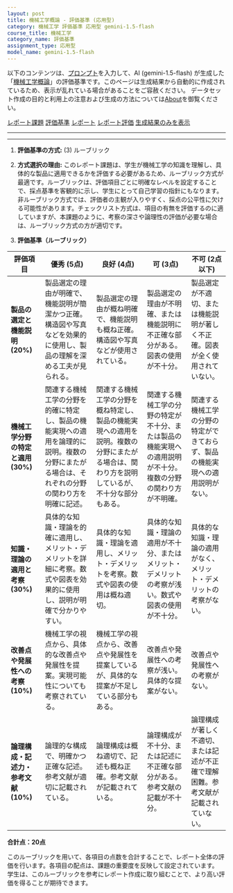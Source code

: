 ```yaml
---
layout: post
title: 機械工学概論 - 評価基準 (応用型)
category: 機械工学 評価基準 応用型 gemini-1.5-flash
course_title: 機械工学
category_name: 評価基準
assignment_type: 応用型
model_name: gemini-1.5-flash
---
```


以下のコンテンツは、[プロンプト](https://github.com/takedatoshiyuki/synthetic_assignments/tree/main/generated/機械工学/gemini-1.5-flash/prompt_評価基準-応用型.md)を入力して、AI (gemini-1.5-flash) が生成した「[機械工学概論](/contents/機械工学/)」の評価基準です。このページは生成結果から自動的に作成されているため、表示が乱れている場合があることをご容赦ください。
データセット作成の目的と利用上の注意および生成の方法については[About](/About)を御覧ください。

[レポート課題](../レポート課題-応用型)
[評価基準](../評価基準-応用型)
[レポート](../レポート-応用型)
[レポート評価](../レポート評価-応用型)
[生成結果のみを表示](https://github.com/takedatoshiyuki/synthetic_assignments/tree/main/generated/機械工学/gemini-1.5-flash/評価基準-応用型.md)
  

***
***
  
1. **評価基準の方式:** (3) ルーブリック

2. **方式選択の理由:** このレポート課題は、学生が機械工学の知識を理解し、具体的な製品に適用できるかを評価する必要があるため、ルーブリック方式が最適です。ルーブリックは、評価項目ごとに明確なレベルを設定することで、採点基準を客観的に示し、学生にとって自己学習の指針にもなります。非ルーブリック方式では、評価者の主観が入りやすく、採点の公平性に欠ける可能性があります。チェックリスト方式は、項目の有無を評価するのに適していますが、本課題のように、考察の深さや論理性の評価が必要な場合は、ルーブリック方式の方が適切です。


3. **評価基準（ルーブリック）**

| 評価項目 | 優秀 (5点) | 良好 (4点) | 可 (3点) | 不可 (2点以下) |
|---|---|---|---|---|
| **製品の選定と機能説明 (20%)** | 製品選定の理由が明確で、機能説明が簡潔かつ正確。構造図や写真などを効果的に使用し、製品の理解を深める工夫が見られる。 | 製品選定の理由が概ね明確で、機能説明も概ね正確。構造図や写真などが使用されている。 | 製品選定の理由が不明確、または機能説明に不正確な部分がある。図表の使用が不十分。 | 製品選定が不適切、または機能説明が著しく不正確。図表が全く使用されていない。 |
| **機械工学分野の特定と適用 (30%)** | 関連する機械工学の分野を的確に特定し、製品の機能実現への適用を論理的に説明。複数の分野にまたがる場合は、それぞれの分野の関わり方を明確に記述。 | 関連する機械工学の分野を概ね特定し、製品の機能実現への適用を説明。複数の分野にまたがる場合は、関わり方を説明しているが、不十分な部分もある。 | 関連する機械工学の分野の特定が不十分、または製品の機能実現への適用説明が不十分。複数の分野の関わり方が不明確。 | 関連する機械工学の分野の特定ができておらず、製品の機能実現への適用説明がない。 |
| **知識・理論の適用と考察 (30%)** | 具体的な知識・理論を的確に適用し、メリット・デメリットを詳細に考察。数式や図表を効果的に使用し、説明が明確で分かりやすい。 | 具体的な知識・理論を適用し、メリット・デメリットを考察。数式や図表の使用は概ね適切。 | 具体的な知識・理論の適用が不十分、またはメリット・デメリットの考察が浅い。数式や図表の使用が不十分。 | 具体的な知識・理論の適用がなく、メリット・デメリットの考察がない。 |
| **改善点や発展性への考察 (10%)** | 機械工学の視点から、具体的な改善点や発展性を提案。実現可能性についても考察されている。 | 機械工学の視点から、改善点や発展性を提案しているが、具体的な提案が不足している部分もある。 | 改善点や発展性への考察が浅い。具体的な提案がない。 | 改善点や発展性への考察がない。 |
| **論理構成・記述力・参考文献 (10%)** | 論理的な構成で、明確かつ正確な記述。参考文献が適切に記載されている。 | 論理構成は概ね適切で、記述も概ね正確。参考文献が記載されている。 | 論理構成が不十分、または記述に不正確な部分がある。参考文献の記載が不十分。 | 論理構成が著しく不適切、または記述が不正確で理解困難。参考文献が記載されていない。 |


**合計点：20点**

このルーブリックを用いて、各項目の点数を合計することで、レポート全体の評価を行います。各項目の配点は、課題の重要度を反映して設定されています。  学生は、このルーブリックを参考にレポート作成に取り組むことで、より高い評価を得ることが期待できます。
